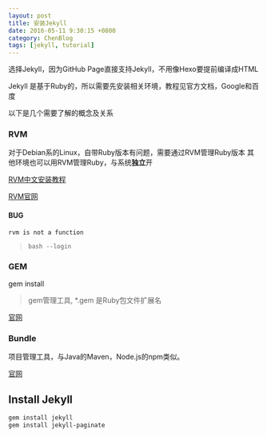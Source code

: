 ```yaml
---
layout: post
title: 安装Jekyll
date: 2016-05-11 9:30:15 +0800
category: ChenBlog
tags: [jekyll, tutorial]
---
```


选择Jekyll，因为GitHub Page直接支持Jekyll，不用像Hexo要提前编译成HTML

Jekyll 是基于Ruby的，所以需要先安装相关环境，教程见官方文档，Google和百度

以下是几个需要了解的概念及关系

### RVM

对于Debian系的Linux，自带Ruby版本有问题，需要通过RVM管理Ruby版本
其他环境也可以用RVM管理Ruby，与系统**独立**开

[RVM中文安装教程](https://ruby-china.org/wiki/rvm-guide)

[RVM官网](https://rvm.io/)

#### BUG

`rvm is not a function`

> `bash --login`

### GEM

gem install

> gem管理工具, \*.gem 是Ruby包文件扩展名

[官网](https://rubygems.org/)

### Bundle

项目管理工具，与Java的Maven，Node.js的npm类似。

[官网](http://bundler.io/)

## Install Jekyll

```bash
gem install jekyll
gem install jekyll-paginate
```
